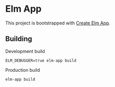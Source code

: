# Elm App

This project is bootstrapped with [Create Elm App](https://github.com/halfzebra/create-elm-app).

## Building

Development build
```
ELM_DEBUGGER=true elm-app build   
```

Production build
```
elm-app build   
```